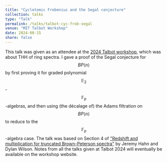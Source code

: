 ```yaml
---
title: "Cyclotomic Frobenius and the Segal conjecture"
collection: talks
type: "Talk"
permalink: /talks/talbot-cyc-frob-segal
venue: "MIT Talbot Workshop"
date: 2024-08-15
share: false
---
```


This talk was given as an attendee at the [2024 Talbot workshop](https://sites.google.com/view/talbotworkshop/past-talbots/talbot-2024), which was about THH of ring spectra. I gave a proof of the Segal conjecture for $$BP\langle n \rangle$$ by first proving it for graded polynomial $$\mathbb{E}_2$$-$$\mathbb{F}_p$$-algebras, and then using (the d&#233;calage of) the Adams filtration on $$BP\langle n \rangle$$ to reduce to the $$\mathbb{F}_p$$-algebra case. The talk was based on Section 4 of ["Redshift and multiplication for truncated Brown-Peterson spectra"](https://doi.org/10.4007/annals.2022.196.3.6) by Jeremy Hahn and Dylan Wilson. Notes from all the talks given at Talbot 2024 will eventually be available on the workshop website.